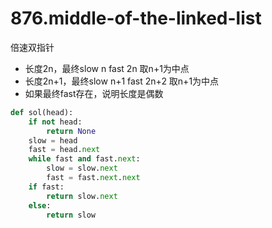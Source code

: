 # 876.middle-of-the-linked-list

倍速双指针

 - 长度2n，最终slow n fast 2n 取n+1为中点
 - 长度2n+1，最终slow n+1 fast 2n+2 取n+1为中点
 - 如果最终fast存在，说明长度是偶数

```python
def sol(head):
    if not head:
        return None
    slow = head
    fast = head.next
    while fast and fast.next:
        slow = slow.next
        fast = fast.next.next
    if fast:
        return slow.next
    else:
        return slow
```





